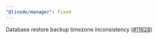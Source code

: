 ```yaml
---
"@linode/manager": Fixed
---
```


Database restore backup timezone inconsistency ([#11628](https://github.com/linode/manager/pull/11628))

